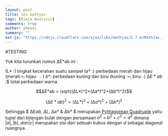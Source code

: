 ```yaml
---
layout: post
title: tes mathjax
tags: [Kimia Analisis]
comments: true
author: ahmadi
summary: ""
ext-js: "https://cdnjs.cloudflare.com/ajax/libs/mathjax/2.7.0/MathJax.js?config=TeX-MML-AM_CHTML"
--- 
```


#TESTING

Yuk kita turunkan rumus ∆E*ab ini :

\(L*		:\) tingkat kecerahan suatu sampel
\(a*		:\) perbedaan merah dan hijau (merah:`+`; hijau:` -` )
$b*		:$ perbedaan kuning dan biru (kuning :`+`; biru:`-`)
$∆E*ab$ 	:$ total perbedaan warna 

$$∆E*ab = \sqrt{(∆L*)^2+(∆a*)^2+(∆b*)^2}$$

$$(∆E*ab)^2 = (∆L*)^2+(∆a*)^2+(∆b*)^2$$

Sehingga $ ∆E*ab, ∆L*, ∆a* & ∆b* $  merupakan [Pythagorean Quadruple](https://en.m.wikipedia.org/wiki/Pythagorean_quadruple) yaitu tupel dari bilangan bulat dengan persamaan $a^2 + b^2 + c^2 = d^2$ dimana $| a |, | b |, dan | c |$ merupakan sisi dari sebuah kubus dengan $d$ sebagai diagonal ruangnya.
